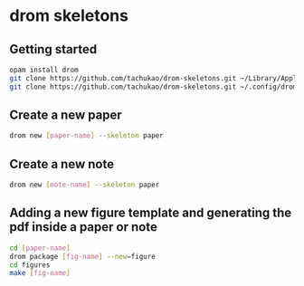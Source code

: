 # drom skeletons

## Getting started

```sh
opam install drom
git clone https://github.com/tachukao/drom-skeletons.git ~/Library/Application\ Support/com.ocamlpro.drom/skeletons # on macOS
git clone https://github.com/tachukao/drom-skeletons.git ~/.config/drom/skeletons # on Linux
```

## Create a new paper

```sh
drom new [paper-name] --skeleton paper
```

## Create a new note

```sh
drom new [note-name] --skeleton paper
```

## Adding a new figure template and generating the pdf inside a paper or note

```sh
cd [paper-name]
drom package [fig-name] --new=figure
cd figures
make [fig-name]
```

